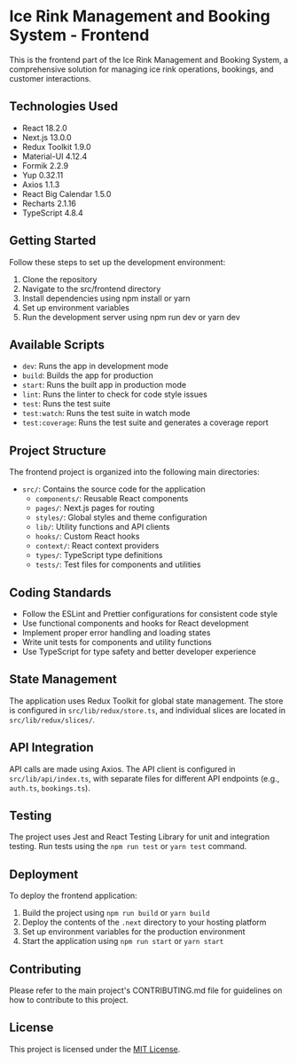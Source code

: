 # Ice Rink Management and Booking System - Frontend

This is the frontend part of the Ice Rink Management and Booking System, a comprehensive solution for managing ice rink operations, bookings, and customer interactions.

## Technologies Used

- React 18.2.0
- Next.js 13.0.0
- Redux Toolkit 1.9.0
- Material-UI 4.12.4
- Formik 2.2.9
- Yup 0.32.11
- Axios 1.1.3
- React Big Calendar 1.5.0
- Recharts 2.1.16
- TypeScript 4.8.4

## Getting Started

Follow these steps to set up the development environment:

1. Clone the repository
2. Navigate to the src/frontend directory
3. Install dependencies using npm install or yarn
4. Set up environment variables
5. Run the development server using npm run dev or yarn dev

## Available Scripts

- `dev`: Runs the app in development mode
- `build`: Builds the app for production
- `start`: Runs the built app in production mode
- `lint`: Runs the linter to check for code style issues
- `test`: Runs the test suite
- `test:watch`: Runs the test suite in watch mode
- `test:coverage`: Runs the test suite and generates a coverage report

## Project Structure

The frontend project is organized into the following main directories:

- `src/`: Contains the source code for the application
  - `components/`: Reusable React components
  - `pages/`: Next.js pages for routing
  - `styles/`: Global styles and theme configuration
  - `lib/`: Utility functions and API clients
  - `hooks/`: Custom React hooks
  - `context/`: React context providers
  - `types/`: TypeScript type definitions
  - `tests/`: Test files for components and utilities

## Coding Standards

- Follow the ESLint and Prettier configurations for consistent code style
- Use functional components and hooks for React development
- Implement proper error handling and loading states
- Write unit tests for components and utility functions
- Use TypeScript for type safety and better developer experience

## State Management

The application uses Redux Toolkit for global state management. The store is configured in `src/lib/redux/store.ts`, and individual slices are located in `src/lib/redux/slices/`.

## API Integration

API calls are made using Axios. The API client is configured in `src/lib/api/index.ts`, with separate files for different API endpoints (e.g., `auth.ts`, `bookings.ts`).

## Testing

The project uses Jest and React Testing Library for unit and integration testing. Run tests using the `npm run test` or `yarn test` command.

## Deployment

To deploy the frontend application:

1. Build the project using `npm run build` or `yarn build`
2. Deploy the contents of the `.next` directory to your hosting platform
3. Set up environment variables for the production environment
4. Start the application using `npm run start` or `yarn start`

## Contributing

Please refer to the main project's CONTRIBUTING.md file for guidelines on how to contribute to this project.

## License

This project is licensed under the [MIT License](LICENSE).

<!-- Human Tasks -->
<!--
Required:
- Keep the README updated with any changes to the project structure, setup process, or development guidelines

Optional:
- Add detailed information about the project's architecture and component structure
-->